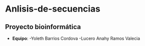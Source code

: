 # Anlisis-de-secuencias
Proyecto bioinformática
---
- **Equipo**:
  -Yoleth Barrios Cordova
  -Lucero Anahy Ramos Valecia
